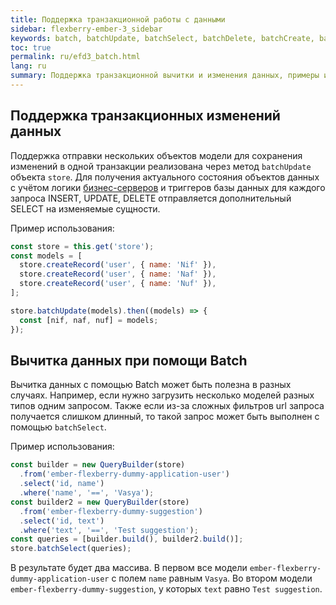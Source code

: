 ```yaml
---
title: Поддержка транзакционной работы с данными
sidebar: flexberry-ember-3_sidebar
keywords: batch, batchUpdate, batchSelect, batchDelete, batchCreate, batchInsert
toc: true
permalink: ru/efd3_batch.html
lang: ru
summary: Поддержка транзакционной вычитки и изменения данных, примеры использования
---
```


## Поддержка транзакционных изменений данных

Поддержка отправки нескольких объектов модели для сохранения изменений в одной транзакции реализована через метод `batchUpdate` объекта `store`. Для получения актуального состояния объектов данных с учётом логики [бизнес-серверов](https://flexberry.github.io/ru/fd_business-servers.html) и триггеров базы данных для каждого запроса INSERT, UPDATE, DELETE отправляется дополнительный SELECT на изменяемые сущности.

Пример использования:

```javascript
const store = this.get('store');
const models = [
  store.createRecord('user', { name: 'Nif' }),
  store.createRecord('user', { name: 'Naf' }),
  store.createRecord('user', { name: 'Nuf' }),
];

store.batchUpdate(models).then((models) => {
  const [nif, naf, nuf] = models;
});
```

## Вычитка данных при помощи Batch

Вычитка данных с помощью Batch может быть полезна в разных случаях. Например, если нужно загрузить несколько моделей разных типов одним запросом. Также если из-за сложных фильтров url запроса получается слишком длинный, то такой запрос может быть выполнен с помощью `batchSelect`.

Пример использования:

```javascript
const builder = new QueryBuilder(store)
  .from('ember-flexberry-dummy-application-user')
  .select('id, name')
  .where('name', '==', 'Vasya');
const builder2 = new QueryBuilder(store)
  .from('ember-flexberry-dummy-suggestion')
  .select('id, text')
  .where('text', '==', 'Test suggestion');
const queries = [builder.build(), builder2.build()];
store.batchSelect(queries);
```

В результате будет два массива. В первом все модели `ember-flexberry-dummy-application-user` с полем `name` равным `Vasya`. Во втором модели `ember-flexberry-dummy-suggestion`, у которых `text` равно `Test suggestion`.
